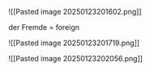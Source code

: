 ![[Pasted image 20250123201602.png]]

der Fremde = foreign 

![[Pasted image 20250123201719.png]]

![[Pasted image 20250123202056.png]]
